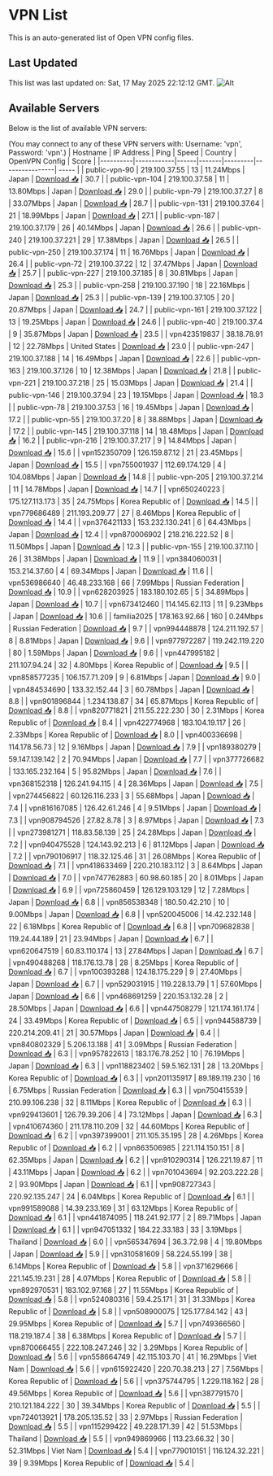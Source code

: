 # VPN List

This is an auto-generated list of Open VPN config files.

## Last Updated

This list was last updated on: Sat, 17 May 2025 22:12:12 GMT.
![Alt](https://repobeats.axiom.co/api/embed/186b98318ef1479477931607c1ad7d823f12451f.svg "Repobeats analytics image")

## Available Servers

Below is the list of available VPN servers:

(You may connect to any of these VPN servers with: Username: 'vpn', Password: 'vpn'.)
| Hostname | IP Address | Ping | Speed | Country | OpenVPN Config | Score |
|----------|------------|------|-------|---------|----------------| ----- |
| public-vpn-90 | 219.100.37.55 | 13 | 11.24Mbps | Japan | [Download 📥](./configs/server_0_JP.ovpn) | 30.7 |
| public-vpn-104 | 219.100.37.58 | 11 | 13.80Mbps | Japan | [Download 📥](./configs/server_1_JP.ovpn) | 29.0 |
| public-vpn-79 | 219.100.37.27 | 8 | 33.07Mbps | Japan | [Download 📥](./configs/server_2_JP.ovpn) | 28.7 |
| public-vpn-131 | 219.100.37.64 | 21 | 18.99Mbps | Japan | [Download 📥](./configs/server_3_JP.ovpn) | 27.1 |
| public-vpn-187 | 219.100.37.179 | 26 | 40.14Mbps | Japan | [Download 📥](./configs/server_4_JP.ovpn) | 26.6 |
| public-vpn-240 | 219.100.37.221 | 29 | 17.38Mbps | Japan | [Download 📥](./configs/server_5_JP.ovpn) | 26.5 |
| public-vpn-250 | 219.100.37.174 | 11 | 16.76Mbps | Japan | [Download 📥](./configs/server_6_JP.ovpn) | 26.4 |
| public-vpn-72 | 219.100.37.22 | 12 | 37.47Mbps | Japan | [Download 📥](./configs/server_7_JP.ovpn) | 25.7 |
| public-vpn-227 | 219.100.37.185 | 8 | 30.81Mbps | Japan | [Download 📥](./configs/server_8_JP.ovpn) | 25.3 |
| public-vpn-258 | 219.100.37.190 | 18 | 22.16Mbps | Japan | [Download 📥](./configs/server_9_JP.ovpn) | 25.3 |
| public-vpn-139 | 219.100.37.105 | 20 | 20.87Mbps | Japan | [Download 📥](./configs/server_10_JP.ovpn) | 24.7 |
| public-vpn-161 | 219.100.37.122 | 13 | 19.25Mbps | Japan | [Download 📥](./configs/server_11_JP.ovpn) | 24.6 |
| public-vpn-40 | 219.100.37.4 | 9 | 35.87Mbps | Japan | [Download 📥](./configs/server_12_JP.ovpn) | 23.5 |
| vpn423519837 | 38.18.78.91 | 12 | 22.78Mbps | United States | [Download 📥](./configs/server_13_US.ovpn) | 23.0 |
| public-vpn-247 | 219.100.37.188 | 14 | 16.49Mbps | Japan | [Download 📥](./configs/server_14_JP.ovpn) | 22.6 |
| public-vpn-163 | 219.100.37.126 | 10 | 12.38Mbps | Japan | [Download 📥](./configs/server_15_JP.ovpn) | 21.8 |
| public-vpn-221 | 219.100.37.218 | 25 | 15.03Mbps | Japan | [Download 📥](./configs/server_16_JP.ovpn) | 21.4 |
| public-vpn-146 | 219.100.37.94 | 23 | 19.15Mbps | Japan | [Download 📥](./configs/server_17_JP.ovpn) | 18.3 |
| public-vpn-78 | 219.100.37.53 | 16 | 19.45Mbps | Japan | [Download 📥](./configs/server_18_JP.ovpn) | 17.2 |
| public-vpn-55 | 219.100.37.20 | 8 | 38.88Mbps | Japan | [Download 📥](./configs/server_19_JP.ovpn) | 17.2 |
| public-vpn-145 | 219.100.37.118 | 14 | 18.48Mbps | Japan | [Download 📥](./configs/server_20_JP.ovpn) | 16.2 |
| public-vpn-216 | 219.100.37.217 | 9 | 14.84Mbps | Japan | [Download 📥](./configs/server_21_JP.ovpn) | 15.6 |
| vpn152350709 | 126.159.87.12 | 21 | 23.45Mbps | Japan | [Download 📥](./configs/server_22_JP.ovpn) | 15.5 |
| vpn755001937 | 112.69.174.129 | 4 | 104.08Mbps | Japan | [Download 📥](./configs/server_23_JP.ovpn) | 14.8 |
| public-vpn-205 | 219.100.37.214 | 11 | 14.78Mbps | Japan | [Download 📥](./configs/server_24_JP.ovpn) | 14.7 |
| vpn650240223 | 175.127.113.173 | 35 | 24.75Mbps | Korea Republic of | [Download 📥](./configs/server_25_KR.ovpn) | 14.5 |
| vpn779686489 | 211.193.209.77 | 27 | 8.46Mbps | Korea Republic of | [Download 📥](./configs/server_26_KR.ovpn) | 14.4 |
| vpn376421133 | 153.232.130.241 | 6 | 64.43Mbps | Japan | [Download 📥](./configs/server_27_JP.ovpn) | 12.4 |
| vpn870006902 | 218.216.222.52 | 8 | 11.50Mbps | Japan | [Download 📥](./configs/server_28_JP.ovpn) | 12.3 |
| public-vpn-155 | 219.100.37.110 | 26 | 31.38Mbps | Japan | [Download 📥](./configs/server_29_JP.ovpn) | 11.9 |
| vpn384060031 | 153.214.37.60 | 4 | 69.34Mbps | Japan | [Download 📥](./configs/server_30_JP.ovpn) | 11.6 |
| vpn536986640 | 46.48.233.168 | 66 | 7.99Mbps | Russian Federation | [Download 📥](./configs/server_31_RU.ovpn) | 10.9 |
| vpn628203925 | 183.180.102.65 | 5 | 34.89Mbps | Japan | [Download 📥](./configs/server_32_JP.ovpn) | 10.7 |
| vpn673412460 | 114.145.62.113 | 11 | 9.23Mbps | Japan | [Download 📥](./configs/server_33_JP.ovpn) | 10.6 |
| familia2025 | 178.163.92.66 | 160 | 0.24Mbps | Russian Federation | [Download 📥](./configs/server_34_RU.ovpn) | 9.7 |
| vpn994448878 | 124.211.192.57 | 8 | 8.81Mbps | Japan | [Download 📥](./configs/server_35_JP.ovpn) | 9.6 |
| vpn977972287 | 119.242.119.220 | 80 | 1.59Mbps | Japan | [Download 📥](./configs/server_36_JP.ovpn) | 9.6 |
| vpn447995182 | 211.107.94.24 | 32 | 4.80Mbps | Korea Republic of | [Download 📥](./configs/server_37_KR.ovpn) | 9.5 |
| vpn858577235 | 106.157.71.209 | 9 | 6.81Mbps | Japan | [Download 📥](./configs/server_38_JP.ovpn) | 9.0 |
| vpn484534690 | 133.32.152.44 | 3 | 60.78Mbps | Japan | [Download 📥](./configs/server_39_JP.ovpn) | 8.8 |
| vpn901896844 | 1.234.138.87 | 34 | 65.87Mbps | Korea Republic of | [Download 📥](./configs/server_40_KR.ovpn) | 8.8 |
| vpn820771821 | 211.55.222.230 | 30 | 2.31Mbps | Korea Republic of | [Download 📥](./configs/server_41_KR.ovpn) | 8.4 |
| vpn422774968 | 183.104.19.117 | 26 | 2.33Mbps | Korea Republic of | [Download 📥](./configs/server_42_KR.ovpn) | 8.0 |
| vpn400336698 | 114.178.56.73 | 12 | 9.16Mbps | Japan | [Download 📥](./configs/server_43_JP.ovpn) | 7.9 |
| vpn189380279 | 59.147.139.142 | 2 | 70.94Mbps | Japan | [Download 📥](./configs/server_44_JP.ovpn) | 7.7 |
| vpn377726682 | 133.165.232.164 | 5 | 95.82Mbps | Japan | [Download 📥](./configs/server_45_JP.ovpn) | 7.6 |
| vpn368152318 | 126.241.94.115 | 4 | 28.36Mbps | Japan | [Download 📥](./configs/server_46_JP.ovpn) | 7.5 |
| vpn274456822 | 60.126.116.233 | 3 | 55.68Mbps | Japan | [Download 📥](./configs/server_47_JP.ovpn) | 7.4 |
| vpn816167085 | 126.42.61.246 | 4 | 9.51Mbps | Japan | [Download 📥](./configs/server_48_JP.ovpn) | 7.3 |
| vpn908794526 | 27.82.8.78 | 3 | 8.97Mbps | Japan | [Download 📥](./configs/server_49_JP.ovpn) | 7.3 |
| vpn273981271 | 118.83.58.139 | 25 | 24.28Mbps | Japan | [Download 📥](./configs/server_50_JP.ovpn) | 7.2 |
| vpn940475528 | 124.143.92.213 | 6 | 81.12Mbps | Japan | [Download 📥](./configs/server_51_JP.ovpn) | 7.2 |
| vpn790106917 | 118.32.125.46 | 31 | 26.08Mbps | Korea Republic of | [Download 📥](./configs/server_52_KR.ovpn) | 7.1 |
| vpn418633469 | 220.210.183.112 | 3 | 8.64Mbps | Japan | [Download 📥](./configs/server_53_JP.ovpn) | 7.0 |
| vpn747762883 | 60.98.60.185 | 20 | 8.01Mbps | Japan | [Download 📥](./configs/server_54_JP.ovpn) | 6.9 |
| vpn725860459 | 126.129.103.129 | 12 | 7.28Mbps | Japan | [Download 📥](./configs/server_55_JP.ovpn) | 6.8 |
| vpn856538348 | 180.50.42.210 | 10 | 9.00Mbps | Japan | [Download 📥](./configs/server_56_JP.ovpn) | 6.8 |
| vpn520045006 | 14.42.232.148 | 22 | 6.18Mbps | Korea Republic of | [Download 📥](./configs/server_57_KR.ovpn) | 6.8 |
| vpn709682838 | 119.24.44.189 | 21 | 23.94Mbps | Japan | [Download 📥](./configs/server_58_JP.ovpn) | 6.7 |
| vpn620647519 | 60.83.110.174 | 13 | 27.84Mbps | Japan | [Download 📥](./configs/server_59_JP.ovpn) | 6.7 |
| vpn490488268 | 118.176.13.78 | 28 | 8.25Mbps | Korea Republic of | [Download 📥](./configs/server_60_KR.ovpn) | 6.7 |
| vpn100393288 | 124.18.175.229 | 9 | 27.40Mbps | Japan | [Download 📥](./configs/server_61_JP.ovpn) | 6.7 |
| vpn529031915 | 119.228.13.79 | 1 | 57.60Mbps | Japan | [Download 📥](./configs/server_62_JP.ovpn) | 6.6 |
| vpn468691259 | 220.153.132.28 | 2 | 28.50Mbps | Japan | [Download 📥](./configs/server_63_JP.ovpn) | 6.6 |
| vpn447508279 | 121.174.161.174 | 24 | 33.49Mbps | Korea Republic of | [Download 📥](./configs/server_64_KR.ovpn) | 6.5 |
| vpn944588739 | 220.214.209.41 | 21 | 30.57Mbps | Japan | [Download 📥](./configs/server_65_JP.ovpn) | 6.4 |
| vpn840802329 | 5.206.13.188 | 41 | 3.09Mbps | Russian Federation | [Download 📥](./configs/server_66_RU.ovpn) | 6.3 |
| vpn957822613 | 183.176.78.252 | 10 | 76.19Mbps | Japan | [Download 📥](./configs/server_67_JP.ovpn) | 6.3 |
| vpn118823402 | 59.5.162.131 | 28 | 13.20Mbps | Korea Republic of | [Download 📥](./configs/server_68_KR.ovpn) | 6.3 |
| vpn201135917 | 89.189.119.230 | 16 | 6.75Mbps | Russian Federation | [Download 📥](./configs/server_69_RU.ovpn) | 6.3 |
| vpn750415539 | 210.99.106.238 | 32 | 8.11Mbps | Korea Republic of | [Download 📥](./configs/server_70_KR.ovpn) | 6.3 |
| vpn929413601 | 126.79.39.206 | 4 | 73.12Mbps | Japan | [Download 📥](./configs/server_71_JP.ovpn) | 6.3 |
| vpn410674360 | 211.178.110.209 | 32 | 44.60Mbps | Korea Republic of | [Download 📥](./configs/server_72_KR.ovpn) | 6.2 |
| vpn397399001 | 211.105.35.195 | 28 | 4.26Mbps | Korea Republic of | [Download 📥](./configs/server_73_KR.ovpn) | 6.2 |
| vpn863506985 | 221.114.150.151 | 8 | 62.35Mbps | Japan | [Download 📥](./configs/server_74_JP.ovpn) | 6.2 |
| vpn910290314 | 126.221.19.87 | 11 | 43.11Mbps | Japan | [Download 📥](./configs/server_75_JP.ovpn) | 6.2 |
| vpn701043694 | 92.203.222.28 | 2 | 93.90Mbps | Japan | [Download 📥](./configs/server_76_JP.ovpn) | 6.1 |
| vpn908727343 | 220.92.135.247 | 24 | 6.04Mbps | Korea Republic of | [Download 📥](./configs/server_77_KR.ovpn) | 6.1 |
| vpn991589088 | 14.39.233.169 | 31 | 63.12Mbps | Korea Republic of | [Download 📥](./configs/server_78_KR.ovpn) | 6.1 |
| vpn441874095 | 118.241.92.177 | 2 | 89.71Mbps | Japan | [Download 📥](./configs/server_79_JP.ovpn) | 6.1 |
| vpn947051332 | 184.22.33.183 | 33 | 3.19Mbps | Thailand | [Download 📥](./configs/server_80_TH.ovpn) | 6.0 |
| vpn565347694 | 36.3.72.98 | 4 | 19.80Mbps | Japan | [Download 📥](./configs/server_81_JP.ovpn) | 5.9 |
| vpn310581609 | 58.224.55.199 | 38 | 6.14Mbps | Korea Republic of | [Download 📥](./configs/server_82_KR.ovpn) | 5.8 |
| vpn371629666 | 221.145.19.231 | 28 | 4.07Mbps | Korea Republic of | [Download 📥](./configs/server_83_KR.ovpn) | 5.8 |
| vpn892970531 | 183.102.97.168 | 27 | 11.55Mbps | Korea Republic of | [Download 📥](./configs/server_84_KR.ovpn) | 5.8 |
| vpn524080316 | 59.4.25.171 | 31 | 31.33Mbps | Korea Republic of | [Download 📥](./configs/server_85_KR.ovpn) | 5.8 |
| vpn508900075 | 125.177.84.142 | 43 | 29.95Mbps | Korea Republic of | [Download 📥](./configs/server_86_KR.ovpn) | 5.7 |
| vpn749366560 | 118.219.187.4 | 38 | 6.38Mbps | Korea Republic of | [Download 📥](./configs/server_87_KR.ovpn) | 5.7 |
| vpn870066455 | 222.108.247.246 | 32 | 3.29Mbps | Korea Republic of | [Download 📥](./configs/server_88_KR.ovpn) | 5.6 |
| vpn558664749 | 42.115.103.70 | 41 | 16.29Mbps | Viet Nam | [Download 📥](./configs/server_89_VN.ovpn) | 5.6 |
| vpn615922420 | 220.70.38.213 | 27 | 7.56Mbps | Korea Republic of | [Download 📥](./configs/server_90_KR.ovpn) | 5.6 |
| vpn375744795 | 1.229.118.162 | 28 | 49.56Mbps | Korea Republic of | [Download 📥](./configs/server_91_KR.ovpn) | 5.6 |
| vpn387791570 | 210.121.184.222 | 30 | 39.34Mbps | Korea Republic of | [Download 📥](./configs/server_92_KR.ovpn) | 5.5 |
| vpn724013921 | 178.205.135.52 | 33 | 2.97Mbps | Russian Federation | [Download 📥](./configs/server_93_RU.ovpn) | 5.5 |
| vpn115299422 | 49.228.171.39 | 42 | 51.53Mbps | Thailand | [Download 📥](./configs/server_94_TH.ovpn) | 5.5 |
| vpn949869966 | 113.23.66.32 | 30 | 52.31Mbps | Viet Nam | [Download 📥](./configs/server_95_VN.ovpn) | 5.4 |
| vpn779010151 | 116.124.32.221 | 39 | 9.39Mbps | Korea Republic of | [Download 📥](./configs/server_96_KR.ovpn) | 5.4 |
